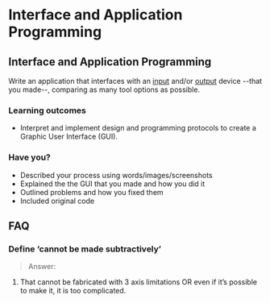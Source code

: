 # Interface and Application Programming

## Interface and Application Programming

Write an application that interfaces with an [input](http://academy.cba.mit.edu/classes/input_devices/index.html) and/or [output](http://academy.cba.mit.edu/classes/output_devices/index.html) device --that you made--, comparing as many tool options as possible.

### Learning outcomes

* Interpret and implement design and programming protocols to create a Graphic User Interface (GUI).

### Have you?

* Described your process using words/images/screenshots
* Explained the the GUI that you made and how you did it
* Outlined problems and how you fixed them
* Included original code

## FAQ

### Define ‘cannot be made subtractively’
> Answer:
1. That cannot be fabricated with 3 axis limitations OR even if it’s possible to make it, it is too complicated.
